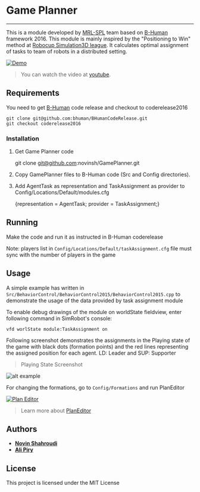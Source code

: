 # Game Planner
----
This is a module developed by [MRL-SPL](http://mrl-spl.ir) team based on [B-Human](http://b-human.de) framework 2016.
This module is mainly inspired by the "Positioning to Win" method at [Robocup Simulation3D league](http://http://robocup.org/leagues/23).
It calculates optimal assignment of tasks to team of robots in a distributed setting.   

[![Demo](https://j.gifs.com/qYLR5G.gif)](https://youtu.be/gA6PGvBHR9w)
> You can watch the video at [youtube](https://youtu.be/gA6PGvBHR9w).


## Requirements

You need to get [B-Human](http://github.com/bhuman/BHumanCodeRelease) code release and checkout to coderelease2016

    git clone git@github.com:bhuman/BHumanCodeRelease.git
    git checkout coderelease2016

### Installation

1. Get Game Planner code

    git clone git@github.com:novinsh/GamePlanner.git

2. Copy GamePlanner files to B-Human code (Src and Config directories).

3. Add AgentTask as representation and TaskAssignment as provider to 
Config/Locations/Default/modules.cfg
    
      {representation = AgentTask; provider = TaskAssignment;}

## Running

Make the code and run it as instructed in B-Human coderelease

Note: players list in ```Config/Locations/Default/taskAssignment.cfg``` file must sync with the number of players in the game

## Usage

A simple example has written in ```Src/BehaviorControl/BehaviorControl2015/BehaviorControl2015.cpp``` to demonstrate the usage of the data provided by task assignment module

To enable debug drawings of the module on worldState fieldview, enter following command in SimRobot's console:
    
    vfd worlState module:TaskAssignment on

Following screenshot demonstrates the assignments in 
the Playing state of the game with black dots (formation points) and the red 
lines representing the assigned position for each agent. LD: Leader and SUP: Supporter 

> Playing State Screenshot

![alt example](http://piry.site/github/playingState.jpg "Playing State ScreenShot")

    
For changing the formations, go to ```Config/Formations``` and run PlanEditor

[![Plan Editor](https://j.gifs.com/nr6QW4.gif)](https://youtu.be/lHQWDaZeDZI)
> Learn more about [PlanEditor](http://github.com/ArefMq/VoronoiGridEditor)


## Authors

* **[Novin Shahroudi](mailto:n.shahroudi@mrl-spl.ir)** 
* **[Ali Piry](mailto:a.piry@mrl-spl.ir)** 


## License

This project is licensed under the MIT License 

